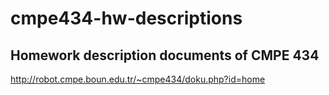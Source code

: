 # cmpe434-hw-descriptions
Homework description documents of CMPE 434
---
http://robot.cmpe.boun.edu.tr/~cmpe434/doku.php?id=home
